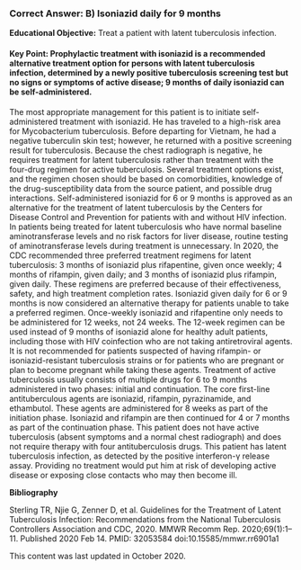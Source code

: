 
### Correct Answer: B) Isoniazid daily for 9 months 

**Educational Objective:** Treat a patient with latent tuberculosis infection.

#### **Key Point:** Prophylactic treatment with isoniazid is a recommended alternative treatment option for persons with latent tuberculosis infection, determined by a newly positive tuberculosis screening test but no signs or symptoms of active disease; 9 months of daily isoniazid can be self-administered.

The most appropriate management for this patient is to initiate self-administered treatment with isoniazid. He has traveled to a high-risk area for Mycobacterium tuberculosis. Before departing for Vietnam, he had a negative tuberculin skin test; however, he returned with a positive screening result for tuberculosis. Because the chest radiograph is negative, he requires treatment for latent tuberculosis rather than treatment with the four-drug regimen for active tuberculosis. Several treatment options exist, and the regimen chosen should be based on comorbidities, knowledge of the drug-susceptibility data from the source patient, and possible drug interactions. Self-administered isoniazid for 6 or 9 months is approved as an alternative for the treatment of latent tuberculosis by the Centers for Disease Control and Prevention for patients with and without HIV infection. In patients being treated for latent tuberculosis who have normal baseline aminotransferase levels and no risk factors for liver disease, routine testing of aminotransferase levels during treatment is unnecessary. In 2020, the CDC recommended three preferred treatment regimens for latent tuberculosis: 3 months of isoniazid plus rifapentine, given once weekly; 4 months of rifampin, given daily; and 3 months of isoniazid plus rifampin, given daily. These regimens are preferred because of their effectiveness, safety, and high treatment completion rates. Isoniazid given daily for 6 or 9 months is now considered an alternative therapy for patients unable to take a preferred regimen.
Once-weekly isoniazid and rifapentine only needs to be administered for 12 weeks, not 24 weeks. The 12-week regimen can be used instead of 9 months of isoniazid alone for healthy adult patients, including those with HIV coinfection who are not taking antiretroviral agents. It is not recommended for patients suspected of having rifampin- or isoniazid-resistant tuberculosis strains or for patients who are pregnant or plan to become pregnant while taking these agents.
Treatment of active tuberculosis usually consists of multiple drugs for 6 to 9 months administered in two phases: initial and continuation. The core first-line antituberculous agents are isoniazid, rifampin, pyrazinamide, and ethambutol. These agents are administered for 8 weeks as part of the initiation phase. Isoniazid and rifampin are then continued for 4 or 7 months as part of the continuation phase. This patient does not have active tuberculosis (absent symptoms and a normal chest radiograph) and does not require therapy with four antituberculosis drugs.
This patient has latent tuberculosis infection, as detected by the positive interferon-γ release assay. Providing no treatment would put him at risk of developing active disease or exposing close contacts who may then become ill.

**Bibliography**

Sterling TR, Njie G, Zenner D, et al. Guidelines for the Treatment of Latent Tuberculosis Infection: Recommendations from the National Tuberculosis Controllers Association and CDC, 2020. MMWR Recomm Rep. 2020;69(1):1–11. Published 2020 Feb 14. PMID: 32053584 doi:10.15585/mmwr.rr6901a1

This content was last updated in October 2020.